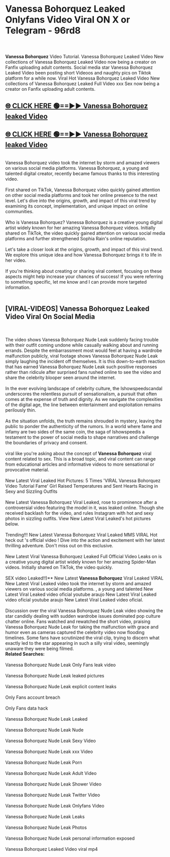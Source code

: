 <h1> Vanessa Bohorquez Leaked Onlyfans Video Viral ON X or Telegram - 96rd8 </h1>

# 
<br>
<strong>Vanessa Bohorquez</strong> Video Tutorial. Vanessa Bohorquez Leaked Video New collections of  Vanessa Bohorquez Leaked Video now being a creator on Fanfix uploading adult contents. Social media star Vanessa Bohorquez Leaked Video been posting short Videoos and naughty pics on Tiktok platform for a while now. Viral Hot Vanessa Bohorquez Leaked Video New collections of Vanessa Bohorquez Leaked Full Video xxx Sex now being a creator on Fanfix uploading adult contents.
<br>

## [🌐 CLICK HERE 🟢==►► Vanessa Bohorquez leaked Video ](https://onlyclips.site?title=Vanessa_Bohorquez&ref=git)


## [🌐 CLICK HERE 🟢==►► Vanessa Bohorquez leaked Video ](https://onlyclips.site?title=Vanessa_Bohorquez&ref=git)

<br>
Vanessa Bohorquez video took the internet by storm and amazed viewers on various social media platforms. Vanessa Bohorquez, a young and talented digital creator, recently became famous thanks to this interesting video.
<br><br>
First shared on TikTok, Vanessa Bohorquez video quickly gained attention on other social media platforms and took her online presence to the next level. Let's dive into the origins, growth, and impact of this viral trend by examining its concept, implementation, and unique impact on online communities.
<br><br>
Who is Vanessa Bohorquez? Vanessa Bohorquez is a creative young digital artist widely known for her amazing Vanessa Bohorquez videos. Initially shared on TikTok, the video quickly gained attention on various social media platforms and further strengthened Sophia Rain's online reputation.
<br><br>
Let's take a closer look at the origins, growth, and impact of this viral trend. We explore this unique idea and how Vanessa Bohorquez brings it to life in her video.
<br><br>
If you're thinking about creating or sharing viral content, focusing on these aspects might help increase your chances of success! If you were referring to something specific, let me know and I can provide more targeted information.
<br><br>
<h2>[VIRAL-VIDEOS] Vanessa Bohorquez Leaked Video Viral On Social Media</h2>
<br><br>
The video shows Vanessa Bohorquez Nude Leak suddenly facing trouble with their outfit coming undone while casually walking about and running errands. Despite the embarrassment most would feel at having a wardrobe malfunction publicly, viral footage shows Vanessa Bohorquez Nude Leak simply laughing the incident off themselves. It is this down-to-earth reaction that has earned Vanessa Bohorquez Nude Leak such positive responses rather than ridicule after surprised fans rushed online to see the video and share the celebrity blooper seen around the internet.
<br><br>
In the ever evolving landscape of celebrity culture, the Ishowspeedscandal underscores the relentless pursuit of sensationalism, a pursuit that often comes at the expense of truth and dignity. As we navigate the complexities of the digital age, the line between entertainment and exploitation remains perilously thin.
<br><br>
As the situation unfolds, the truth remains shrouded in mystery, leaving the public to ponder the authenticity of the rumors. In a world where fame and infamy are two sides of the same coin, the saga of Ishowspeedis a testament to the power of social media to shape narratives and challenge the boundaries of privacy and consent.
<br><br>
viral like you're asking about the concept of <strong>Vanessa Bohorquez</strong> viral content related to sex. This is a broad topic, and viral content can range from educational articles and informative videos to more sensational or provocative material.
<br><br>
New Latest Viral Leaked Hot Pictures: 5 Times 'VIRAL Vanessa Bohorquez Video Tutorial Fame' Girl Raised Temperatures and Sent Hearts Racing in Sexy and Sizzling Outfits
<br><br>
New Latest Vanessa Bohorquez Viral Leaked, rose to prominence after a controversial video featuring the model in it, was leaked online. Though she received backlash for the video, and rules Instagram with hot and sexy photos in sizzling outfits. View New Latest Viral Leaked's hot pictures below.
<br><br>
Trending!!! New Latest Vanessa Bohorquez Viral Leaked MMS VIRAL Hot heck out 's official video ! Dive into the action and excitement with her latest thrilling adventure. Don't miss out on this exclusive.
<br><br>
New Latest Viral Vanessa Bohorquez Leaked Full Official Video Leaks on  is a creative young digital artist widely known for her amazing Spider-Man videos. Initially shared on TikTok, the video quickly.
<br><br>
SEX video Leaked!!)** New Latest <strong>Vanessa Bohorquez</strong> Viral Leaked VIRAL New Latest Viral Leaked video took the internet by storm and amazed viewers on various social media platforms. , a young and talented New Latest Viral Leaked video oficial youtube araujo New Latest Viral Leaked video oficial youtube araujo New Latest Viral Leaked video oficial.
<br><br>
Discussion over the viral Vanessa Bohorquez Nude Leak video showing the star candidly dealing with sudden wardrobe issues dominated pop culture chatter online. Fans watched and rewatched the short video, praising Vanessa Bohorquez Nude Leak for taking the malfunction with grace and humor even as cameras captured the celebrity video now flooding timelines. Some fans have scrutinized the viral clip, trying to discern what exactly led to the star appearing in such a silly viral video, seemingly unaware they were being filmed.
<br>
<strong>Related Searches:</strong>
<br><br>
Vanessa Bohorquez Nude Leak Only Fans leak video
<br><br>
Vanessa Bohorquez Nude Leak leaked pictures
<br><br>
Vanessa Bohorquez Nude Leak explicit content leaks
<br><br>
Only Fans account breach
<br><br>
Only Fans data hack
<br><br>
Vanessa Bohorquez Nude Leak Leaked
<br><br>
Vanessa Bohorquez Nude Leak Nude
<br><br>
Vanessa Bohorquez Nude Leak Sexy Video
<br><br>
Vanessa Bohorquez Nude Leak xxx Video
<br><br>
Vanessa Bohorquez Nude Leak Porn
<br><br>
Vanessa Bohorquez Nude Leak Adult Video
<br><br>
Vanessa Bohorquez Nude Leak Shower Video
<br><br>
Vanessa Bohorquez Nude Leak Twitter Video
<br><br>
Vanessa Bohorquez Nude Leak Onlyfans Video
<br><br>
Vanessa Bohorquez Nude Leak Leaks
<br><br>
Vanessa Bohorquez Nude Leak Photos
<br><br>
Vanessa Bohorquez Nude Leak personal information exposed
<br><br>
Vanessa Bohorquez Leaked Video viral mp4
